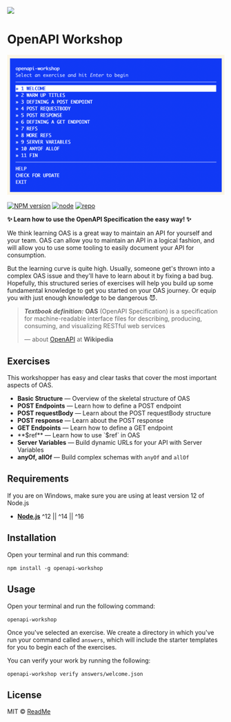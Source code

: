[![](https://d3vv6lp55qjaqc.cloudfront.net/items/1M3C3j0I0s0j3T362344/Untitled-2.png)](https://readme.com)

# OpenAPI Workshop

![OpenAPI Workshop](./preview.png)

[![NPM version][npm-image]][npm-url]
[![node][node-image]][node-url]
[![repo][ci-image]][repo-url]

**✨ Learn how to use the OpenAPI Specification the easy way! ✨**

We think learning OAS is a great way to maintain an API for yourself and your team. OAS can allow you to maintain an API in a logical fashion, and will allow you to use some tooling to easily document your API for consumption. 

But the learning curve is quite high. Usually, someone get's thrown into a complex OAS issue and they'll have to learn about it by fixing a bad bug. Hopefully, this structured series of exercises will help you build up some fundamental knowledge to get you started on your OAS journey. Or equip you with just enough knowledge to be dangerous 😈. 

> **_Textbook definition:_** **OAS** (OpenAPI Specification) is a specification for machine-readable interface files for describing, producing, consuming, and visualizing RESTful web services
>
> — about [OpenAPI] at **Wikipedia**

## Exercises

This workshopper has easy and clear tasks that cover the most important aspects of OAS.

* **Basic Structure** — Overview of the skeletal structure of OAS
* **POST Endpoints** — Learn how to define a POST endpoint
* **POST requestBody** — Learn about the POST requestBody structure
* **POST response** — Learn about the POST response
* **GET Endpoints** — Learn how to define a GET endpoint
* **$ref** — Learn how to use `$ref` in OAS
* **Server Variables** — Build dynamic URLs for your API with Server Variables
* **anyOf, allOf** — Build complex schemas with `anyOf` and `allOf`


## Requirements

If you are on Windows, make sure you are using at least version 12 of Node.js

* [**Node.js**](node-url) ^12 || ^14 || ^16

## Installation

Open your terminal and run this command:

    npm install -g openapi-workshop

## Usage

Open your terminal and run the following command:

    openapi-workshop


Once you've selected an exercise. We create a directory in which you've run your command called `answers`, which will include the starter templates for you to begin each of the exercises. 

You can verify your work by running the following:

    openapi-workshop verify answers/welcome.json

## License

MIT © [ReadMe](https://readme.com)

<!-- References -->

[node-url]: https://nodejs.org/en/
[npm-url]: https://npmjs.org/package/openapi-workshop
[OpenAPI]: https://en.wikipedia.org/wiki/OpenAPI_Specification
[repo-url]: https://github.com/readmeio/openapi-workshop

<!-- Badges -->

[ci-image]: https://img.shields.io/github/workflow/status/readmeio/openapi-workshop/CI?style=flat-square
[node-image]: https://img.shields.io/node/v/openapi-workshop.svg?style=flat-square
[npm-image]: https://img.shields.io/npm/v/openapi-workshop.svg?style=flat-square
